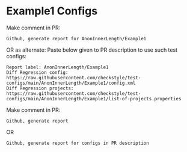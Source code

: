 # Example1 Configs
Make comment in PR:
```
Github, generate report for AnonInnerLength/Example1
```
OR as alternate:
Paste below given to PR description to use such test configs:
```
Report label: AnonInnerLength/Example1
Diff Regression config: https://raw.githubusercontent.com/checkstyle/test-configs/main/AnonInnerLength/Example1/config.xml
Diff Regression projects: https://raw.githubusercontent.com/checkstyle/test-configs/main/AnonInnerLength/Example1/list-of-projects.properties
```
Make comment in PR:
```
Github, generate report
```
OR
```
Github, generate report for configs in PR description
```
